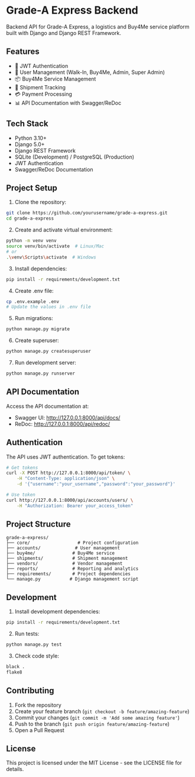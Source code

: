 # Grade-A Express Backend

Backend API for Grade-A Express, a logistics and Buy4Me service platform built with Django and Django REST Framework.

## Features

- 🔐 JWT Authentication
- 👤 User Management (Walk-In, Buy4Me, Admin, Super Admin)
- 📦 Buy4Me Service Management
- 🚚 Shipment Tracking
- 💳 Payment Processing
- 📊 API Documentation with Swagger/ReDoc

## Tech Stack

- Python 3.10+
- Django 5.0+
- Django REST Framework
- SQLite (Development) / PostgreSQL (Production)
- JWT Authentication
- Swagger/ReDoc Documentation

## Project Setup

1. Clone the repository:
```bash
git clone https://github.com/yourusername/grade-a-express.git
cd grade-a-express
```

2. Create and activate virtual environment:
```bash
python -m venv venv
source venv/bin/activate  # Linux/Mac
# or
.\venv\Scripts\activate  # Windows
```

3. Install dependencies:
```bash
pip install -r requirements/development.txt
```

4. Create .env file:
```bash
cp .env.example .env
# Update the values in .env file
```

5. Run migrations:
```bash
python manage.py migrate
```

6. Create superuser:
```bash
python manage.py createsuperuser
```

7. Run development server:
```bash
python manage.py runserver
```

## API Documentation

Access the API documentation at:
- Swagger UI: http://127.0.0.1:8000/api/docs/
- ReDoc: http://127.0.0.1:8000/api/redoc/

## Authentication

The API uses JWT authentication. To get tokens:

```bash
# Get tokens
curl -X POST http://127.0.0.1:8000/api/token/ \
    -H "Content-Type: application/json" \
    -d '{"username":"your_username","password":"your_password"}'

# Use token
curl http://127.0.0.1:8000/api/accounts/users/ \
    -H "Authorization: Bearer your_access_token"
```

## Project Structure

```
grade-a-express/
├── core/                  # Project configuration
├── accounts/             # User management
├── buy4me/              # Buy4Me service
├── shipments/           # Shipment management
├── vendors/             # Vendor management
├── reports/             # Reporting and analytics
├── requirements/        # Project dependencies
└── manage.py           # Django management script
```

## Development

1. Install development dependencies:
```bash
pip install -r requirements/development.txt
```

2. Run tests:
```bash
python manage.py test
```

3. Check code style:
```bash
black .
flake8
```

## Contributing

1. Fork the repository
2. Create your feature branch (`git checkout -b feature/amazing-feature`)
3. Commit your changes (`git commit -m 'Add some amazing feature'`)
4. Push to the branch (`git push origin feature/amazing-feature`)
5. Open a Pull Request

## License

This project is licensed under the MIT License - see the LICENSE file for details.
